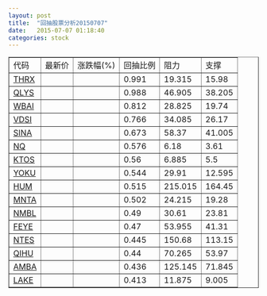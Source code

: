 ```yaml
---
layout: post
title:  "回抽股票分析20150707"
date:   2015-07-07 01:18:40
categories: stock
---
```

<script type="text/javascript">
var stockList = []
stockList.push('gb_thrx');
stockList.push('gb_qlys');
stockList.push('gb_wbai');
stockList.push('gb_vdsi');
stockList.push('gb_sina');
stockList.push('gb_nq');
stockList.push('gb_ktos');
stockList.push('gb_yoku');
stockList.push('gb_hum');
stockList.push('gb_mnta');
stockList.push('gb_nmbl');
stockList.push('gb_feye');
stockList.push('gb_ntes');
stockList.push('gb_qihu');
stockList.push('gb_amba');
stockList.push('gb_lake');
</script>
<table border="1">
 <tr>
 <td>代码</td>
 <td>最新价</td>
 <td>涨跌幅(%)</td>
 <td>回抽比例</td>
 <td>阻力</td>
 <td>支撑</td>
</tr>
  <tr id="thrx">
  <td><a href="http://stock.finance.sina.com.cn/usstock/quotes/THRX.html" target="_blank">THRX</a></td><td></td><td></td><td>0.991</td><td>19.315</td><td>15.98</td></tr>
  <tr id="qlys">
  <td><a href="http://stock.finance.sina.com.cn/usstock/quotes/QLYS.html" target="_blank">QLYS</a></td><td></td><td></td><td>0.988</td><td>46.905</td><td>38.205</td></tr>
  <tr id="wbai">
  <td><a href="http://stock.finance.sina.com.cn/usstock/quotes/WBAI.html" target="_blank">WBAI</a></td><td></td><td></td><td>0.812</td><td>28.825</td><td>19.74</td></tr>
  <tr id="vdsi">
  <td><a href="http://stock.finance.sina.com.cn/usstock/quotes/VDSI.html" target="_blank">VDSI</a></td><td></td><td></td><td>0.766</td><td>34.085</td><td>26.17</td></tr>
  <tr id="sina">
  <td><a href="http://stock.finance.sina.com.cn/usstock/quotes/SINA.html" target="_blank">SINA</a></td><td></td><td></td><td>0.673</td><td>58.37</td><td>41.005</td></tr>
  <tr id="nq">
  <td><a href="http://stock.finance.sina.com.cn/usstock/quotes/NQ.html" target="_blank">NQ</a></td><td></td><td></td><td>0.576</td><td>6.18</td><td>3.61</td></tr>
  <tr id="ktos">
  <td><a href="http://stock.finance.sina.com.cn/usstock/quotes/KTOS.html" target="_blank">KTOS</a></td><td></td><td></td><td>0.56</td><td>6.885</td><td>5.5</td></tr>
  <tr id="yoku">
  <td><a href="http://stock.finance.sina.com.cn/usstock/quotes/YOKU.html" target="_blank">YOKU</a></td><td></td><td></td><td>0.544</td><td>29.91</td><td>12.595</td></tr>
  <tr id="hum">
  <td><a href="http://stock.finance.sina.com.cn/usstock/quotes/HUM.html" target="_blank">HUM</a></td><td></td><td></td><td>0.515</td><td>215.015</td><td>164.45</td></tr>
  <tr id="mnta">
  <td><a href="http://stock.finance.sina.com.cn/usstock/quotes/MNTA.html" target="_blank">MNTA</a></td><td></td><td></td><td>0.502</td><td>24.215</td><td>19.28</td></tr>
  <tr id="nmbl">
  <td><a href="http://stock.finance.sina.com.cn/usstock/quotes/NMBL.html" target="_blank">NMBL</a></td><td></td><td></td><td>0.49</td><td>30.61</td><td>23.81</td></tr>
  <tr id="feye">
  <td><a href="http://stock.finance.sina.com.cn/usstock/quotes/FEYE.html" target="_blank">FEYE</a></td><td></td><td></td><td>0.47</td><td>53.955</td><td>41.31</td></tr>
  <tr id="ntes">
  <td><a href="http://stock.finance.sina.com.cn/usstock/quotes/NTES.html" target="_blank">NTES</a></td><td></td><td></td><td>0.445</td><td>150.68</td><td>113.15</td></tr>
  <tr id="qihu">
  <td><a href="http://stock.finance.sina.com.cn/usstock/quotes/QIHU.html" target="_blank">QIHU</a></td><td></td><td></td><td>0.44</td><td>70.265</td><td>53.97</td></tr>
  <tr id="amba">
  <td><a href="http://stock.finance.sina.com.cn/usstock/quotes/AMBA.html" target="_blank">AMBA</a></td><td></td><td></td><td>0.436</td><td>125.145</td><td>71.845</td></tr>
  <tr id="lake">
  <td><a href="http://stock.finance.sina.com.cn/usstock/quotes/LAKE.html" target="_blank">LAKE</a></td><td></td><td></td><td>0.413</td><td>11.875</td><td>9.005</td></tr>
</table>
